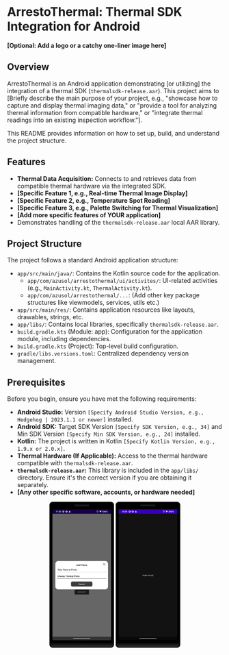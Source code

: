 # ArrestoThermal: Thermal SDK Integration for Android

**[Optional: Add a logo or a catchy one-liner image here]**

## Overview

ArrestoThermal is an Android application demonstrating [or utilizing] the integration of a thermal SDK (`thermalsdk-release.aar`). This project aims to [Briefly describe the main purpose of your project, e.g., "showcase how to capture and display thermal imaging data," or "provide a tool for analyzing thermal information from compatible hardware," or "integrate thermal readings into an existing inspection workflow."].

This README provides information on how to set up, build, and understand the project structure.

## Features

*   **Thermal Data Acquisition:** Connects to and retrieves data from compatible thermal hardware via the integrated SDK.
*   **[Specific Feature 1, e.g., Real-time Thermal Image Display]**
*   **[Specific Feature 2, e.g., Temperature Spot Reading]**
*   **[Specific Feature 3, e.g., Palette Switching for Thermal Visualization]**
*   **[Add more specific features of YOUR application]**
*   Demonstrates handling of the `thermalsdk-release.aar` local AAR library.

## Project Structure

The project follows a standard Android application structure:

*   `app/src/main/java/`: Contains the Kotlin source code for the application.
    *   `app/com/azusol/arrestothermal/ui/activites/`: UI-related activities (e.g., `MainActivity.kt`, `ThermalActivity.kt`).
    *   `app/com/azusol/arrestothermal/...`: (Add other key package structures like viewmodels, services, utils etc.)
*   `app/src/main/res/`: Contains application resources like layouts, drawables, strings, etc.
*   `app/libs/`: Contains local libraries, specifically `thermalsdk-release.aar`.
*   `build.gradle.kts` (Module: app): Configuration for the application module, including dependencies.
*   `build.gradle.kts` (Project): Top-level build configuration.
*   `gradle/libs.versions.toml`: Centralized dependency version management.

## Prerequisites

Before you begin, ensure you have met the following requirements:

*   **Android Studio:** Version `[Specify Android Studio Version, e.g., Hedgehog | 2023.1.1 or newer]` installed.
*   **Android SDK:** Target SDK Version `[Specify SDK Version, e.g., 34]` and Min SDK Version `[Specify Min SDK Version, e.g., 24]` installed.
*   **Kotlin:** The project is written in Kotlin `[Specify Kotlin Version, e.g., 1.9.x or 2.0.x]`.
*   **Thermal Hardware (If Applicable):** Access to the thermal hardware compatible with `thermalsdk-release.aar`.
*   **`thermalsdk-release.aar`:** This library is included in the `app/libs/` directory. Ensure it's the correct version if you are obtaining it separately.
*   **[Any other specific software, accounts, or hardware needed]**


<div align="center">
<img alt="Dashboard" src="dashboard.png" width="30%">
<img alt="Scanner Page" src="thermal.png" width="30%">
</div>





